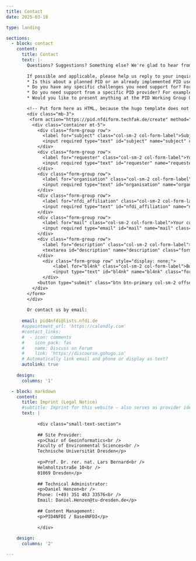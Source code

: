 ```yaml
---
title: Contact
date: 2025-03-18

type: landing

sections:
  - block: contact
    content:
      title: Contact
      text: |-
        Questions? Suggestions? Something else? We're glad to hear from you.
        
        If possible and applicable, please help us reply to your inquiry in the best way possible, by giving us more information about your PID use case or context. For example, answer (some of) the following questions:
        * Is this about a planned PID or an already implemented PID use case or scenario?
        * Do you have any specific challenges you need support for? For example concerning metadata quality and harmonization, interoperability using different PIDs, interoperability of own system with PID provider requirements, training, governance of PIDs (financing, organization requirements)?
        * Do you need support from a specific PID provider? For example concerning metadata interpretation, quality, completeness, reporting?
        * Would you like to present anything at the PID Working Group OpenHour?

        <!-- Put form here as HTML, because the hugo template does not support custom URLs for contact forms. -->
        <div class="mb-3">
         <form action="https://pid.nfdiform.techfak.de/create" method="post">
          <div class="container mt-5">
            <div class="form-group row">
              <label for="subject" class="col-sm-2 col-form-label">Subject:</label>
              <input required type="text" id="subject" name="subject" class="form-control col-sm-10" placeholder="Enter subject">
            </div>
            <div class="form-group row">
              <label for="requester" class="col-sm-2 col-form-label">Your name:</label>
              <input required type="text" id="requester" name="requester" class="form-control col-sm-10" placeholder="Enter your name">
            </div>
            <div class="form-group row">
              <label for="organisation" class="col-sm-2 col-form-label">Your organisation:</label>
              <input required type="text" id="organisation" name="organisation" class="form-control col-sm-10" placeholder="Enter the name of your organisation">
            </div>
            <div class="form-group row">
              <label for="nfdi_affiliation" class="col-sm-2 col-form-label">Your NFDI Consortium / Section (if applicable):</label>
              <input required type="text" id="nfdi_affiliation" name="nfdi_affiliation" class="form-control col-sm-10" placeholder="Enter your affiliation within NFDI">
            </div>
            <div class="form-group row">
              <label for="mail" class="col-sm-2 col-form-label">Your contact email:</label>
              <input required type="email" id="mail" name="mail" class="form-control col-sm-10" placeholder="Enter your email">
            </div>
            <div class="form-group row">
              <label for="description" class="col-sm-2 col-form-label">Detailed description of your enquiry:</label>
              <textarea id="description" name="description" class="form-control col-sm-10" rows="3"></textarea>
            </div>
              <div class="form-group row" style="display: none;">
                  <label for="bl4nk" class="col-sm-2 col-form-label">Bot check:</label>
                  <input type="text" id="bl4nk" name="bl4nk" class="form-control col-sm-10" placeholder="">
              </div>
            <button type="submit" class="btn btn-primary col-sm-2 offset-sm-5">Send</button>
          </div>
        </form>
        </div>
        
        Or contact us by email:
        
      email: pid4nfdi@lists.nfdi.de
      #appointment_url: 'https://calendly.com'
      #contact_links:
      #  - icon: comments
      #    icon_pack: fas
      #    name: Discuss on Forum
      #    link: 'https://discourse.gohugo.io'
      # Automatically link email and phone or display as text?
      autolink: true
    
    design:
      columns: '1'

  - block: markdown
    content:
      title: Imprint (Legal Notice)
      #subtitle: Imprint for this website – also serves as provider identification according to § 5 Digitale Dienste Gesetz (DDG)
      text: |
            
            <div class="small-text-section">
            
            ## Site Provider:
            <p>Chair of Geoinformatics<br />
            Faculty of Environmental Sciences<br />
            Technische Universität Dresden</p>
            
            <p>Prof. Dr. rer. nat. Lars Bernard<br />
            Helmholtzstraße 10<br />
            01069 Dresden</p>
            
            ## Technical Administrator:
            <p>Daniel Henzen<br />
            Phone: (+49) 351 463 33576<br />
            Email: Daniel.Henzen@tu-dresden.de</p>
            
            ## Content Management:
            <p>PID4NFDI / Base4NFDI</p>
            
            </div>
    
    design:
      columns: '2'

---
```

